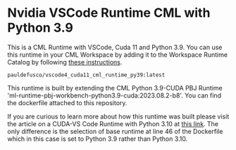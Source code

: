 # Nvidia VSCode Runtime CML with Python 3.9

This is a CML Runtime with VSCode, Cuda 11 and Python 3.9. You can use this runtime in your CML Workspace by adding it to the Workspace Runtime Catalog by following [these instructions](https://docs.cloudera.com/machine-learning/cloud/runtimes/topics/ml-adding-new-ml-runtimes.html).

```
pauldefusco/vscode4_cuda11_cml_runtime_py39:latest
```

This runtime is built by extending the CML Python 3.9-CUDA PBJ Runtime 'ml-runtime-pbj-workbench-python3.9-cuda:2023.08.2-b8'. You can find the dockerfile attached to this repository.

If you are curious to learn more about how this runtime was built please visit the article on a CUDA-VS Code Runtime with Python 3.10 at [this link](https://community.cloudera.com/t5/Community-Articles/CML-Runtime-with-Nvidia-Libs-and-VSCode-Editor/ta-p/379181). The only difference is the selection of base runtime at line 46 of the Dockerfile which in this case is set to Python 3.9 rather than Python 3.10.
